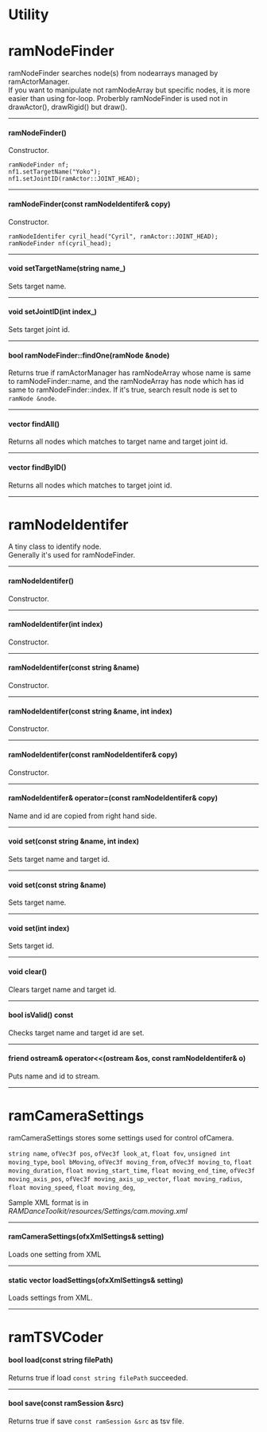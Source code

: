 
# Utility


# ramNodeFinder

ramNodeFinder searches node(s) from nodearrays managed by ramActorManager.  
If you want to manipulate not ramNodeArray but specific nodes, it is more easier than using for-loop. Proberbly ramNodeFinder is used not in drawActor(), drawRigid() but draw().

---

#### ramNodeFinder()

Constructor.

	ramNodeFinder nf;
	nf1.setTargetName("Yoko");
	nf1.setJointID(ramActor::JOINT_HEAD);

---

#### ramNodeFinder(const ramNodeIdentifer& copy)

Constructor.
	
	ramNodeIdentifer cyril_head("Cyril", ramActor::JOINT_HEAD);
	ramNodeFinder nf(cyril_head);

---

#### void setTargetName(string name_)

Sets target name.

---

#### void setJointID(int index_)

Sets target joint id.

---

#### bool ramNodeFinder::findOne(ramNode &node)

Returns true if ramActorManager has ramNodeArray whose name is same to ramNodeFinder::name, and the ramNodeArray has node which has id same to ramNodeFinder::index. 
If it's true, search result node is set to `ramNode &node`.

---

#### vector<ramNode> findAll()

Returns all nodes which matches to target name and target joint id.

---

#### vector<ramNode> findByID()

Returns all nodes which matches to target joint id.

---







# ramNodeIdentifer

A tiny class to identify node.  
Generally it's used for ramNodeFinder.

---

#### ramNodeIdentifer()

Constructor.

---

#### ramNodeIdentifer(int index)

Constructor.

---

#### ramNodeIdentifer(const string &name)

Constructor.

---

#### ramNodeIdentifer(const string &name, int index)

Constructor.

---

#### ramNodeIdentifer(const ramNodeIdentifer& copy)

Constructor.

---

#### ramNodeIdentifer& operator=(const ramNodeIdentifer& copy)

Name and id are copied from right hand side.

---

#### void set(const string &name, int index)

Sets target name and target id.

---

#### void set(const string &name)

Sets target name.

---

#### void set(int index)

Sets target id.

---

#### void clear()

Clears target name and target id.

---

#### bool isValid() const

Checks target name and target id are set.

---

#### friend ostream& operator<<(ostream &os, const ramNodeIdentifer& o)

Puts name and id to stream.

---





# ramCameraSettings

ramCameraSettings stores some settings used for control ofCamera.  

`string name`,
`ofVec3f pos`,
`ofVec3f look_at`,
`float fov`,
`unsigned int moving_type`,
`bool bMoving`,
`ofVec3f moving_from`,
`ofVec3f moving_to`,
`float moving_duration`,
`float moving_start_time`,
`float moving_end_time`,
`ofVec3f moving_axis_pos`,
`ofVec3f moving_axis_up_vector`,
`float moving_radius`,
`float moving_speed`,
`float moving_deg`,

Sample XML format is in _RAMDanceToolkit/resources/Settings/cam.moving.xml_


---


#### ramCameraSettings(ofxXmlSettings& setting)

Loads one setting from XML

---

#### static vector<ramCameraSettings> loadSettings(ofxXmlSettings& setting)

Loads settings from XML.

---


# ramTSVCoder

#### bool load(const string filePath)

Returns true if load `const string filePath` succeeded.

---

#### bool save(const ramSession &src)

Returns true if save `const ramSession &src` as tsv file.


